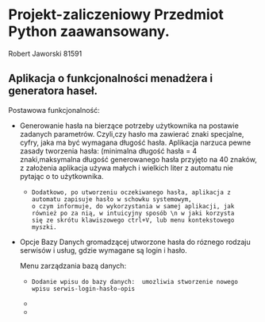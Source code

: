 # Projekt-zaliczeniowy Przedmiot Python zaawansowany.

Robert Jaworski 81591



Aplikacja o funkcjonalności menadżera i generatora haseł.
-----------------------------------------------------------------------------------

Postawowa funkcjonalność:

- Generowanie hasła na bierzące potrzeby użytkownika na postawie zadanych parametrów. Czyli,czy hasło ma zawierać znaki
  specjalne, cyfry, jaka ma być wymagana długość hasła. Aplikacja narzuca pewne zasady tworzenia hasła:
  (minimalna długość hasła = 4 znaki,maksymalna długość generowanego hasła przyjęto na 40 znaków, z założenia aplikacja
  używa małych i wielkich liter z automatu nie pytając o to użytkownika.
    -     Dodatkowo, po utworzeniu oczekiwanego hasła, aplikacja z automatu zapisuje hasło w schowku systemowym,
          o czym informuje, do wykorzystania w samej aplikacji, jak również po za nią, w intuicyjny sposób \n w jaki korzysta 
          się ze skrótu klawiszowego ctrl+V, lub menu kontekstowego myszki.
- Opcje Bazy Danych gromadzącej utworzone hasła do róznego rodzaju serwisów i usług, gdzie wymagane są login i hasło.

    Menu zarządzania bazą danych: 
    -     Dodanie wpisu do bazy danych:  umozliwia stworzenie nowego wpisu serwis-login-hasło-opis
    -     
    -      

